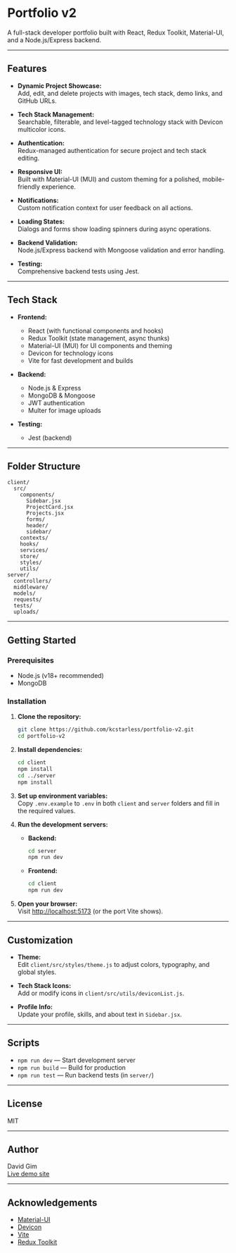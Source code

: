 # Portfolio v2

A full-stack developer portfolio built with React, Redux Toolkit, Material-UI, and a Node.js/Express backend.

---

## Features

- **Dynamic Project Showcase:**  
  Add, edit, and delete projects with images, tech stack, demo links, and GitHub URLs.

- **Tech Stack Management:**  
  Searchable, filterable, and level-tagged technology stack with Devicon multicolor icons.

- **Authentication:**  
  Redux-managed authentication for secure project and tech stack editing.

- **Responsive UI:**  
  Built with Material-UI (MUI) and custom theming for a polished, mobile-friendly experience.

- **Notifications:**  
  Custom notification context for user feedback on all actions.

- **Loading States:**  
  Dialogs and forms show loading spinners during async operations.

- **Backend Validation:**  
  Node.js/Express backend with Mongoose validation and error handling.

- **Testing:**  
  Comprehensive backend tests using Jest.

---

## Tech Stack

- **Frontend:**  
  - React (with functional components and hooks)
  - Redux Toolkit (state management, async thunks)
  - Material-UI (MUI) for UI components and theming
  - Devicon for technology icons
  - Vite for fast development and builds

- **Backend:**  
  - Node.js & Express
  - MongoDB & Mongoose
  - JWT authentication
  - Multer for image uploads

- **Testing:**  
  - Jest (backend)

---

## Folder Structure

```
client/
  src/
    components/
      Sidebar.jsx
      ProjectCard.jsx
      Projects.jsx
      forms/
      header/
      sidebar/
    contexts/
    hooks/
    services/
    store/
    styles/
    utils/
server/
  controllers/
  middleware/
  models/
  requests/
  tests/
  uploads/
```

---

## Getting Started

### Prerequisites

- Node.js (v18+ recommended)
- MongoDB

### Installation

1. **Clone the repository:**
   ```bash
   git clone https://github.com/kcstarless/portfolio-v2.git
   cd portfolio-v2
   ```

2. **Install dependencies:**
   ```bash
   cd client
   npm install
   cd ../server
   npm install
   ```

3. **Set up environment variables:**  
   Copy `.env.example` to `.env` in both `client` and `server` folders and fill in the required values.

4. **Run the development servers:**
   - **Backend:**
     ```bash
     cd server
     npm run dev
     ```
   - **Frontend:**
     ```bash
     cd client
     npm run dev
     ```

5. **Open your browser:**  
   Visit [http://localhost:5173](http://localhost:5173) (or the port Vite shows).

---

## Customization

- **Theme:**  
  Edit `client/src/styles/theme.js` to adjust colors, typography, and global styles.

- **Tech Stack Icons:**  
  Add or modify icons in `client/src/utils/deviconList.js`.

- **Profile Info:**  
  Update your profile, skills, and about text in `Sidebar.jsx`.

---

## Scripts

- `npm run dev` — Start development server
- `npm run build` — Build for production
- `npm run test` — Run backend tests (in `server/`)

---

## License

MIT

---

## Author

David Gim  
[Live demo site](https://davidgim.fly.dev/)

---

## Acknowledgements

- [Material-UI](https://mui.com/)
- [Devicon](https://devicon.dev/)
- [Vite](https://vitejs.dev/)
- [Redux Toolkit](https://redux-toolkit.js.org/)